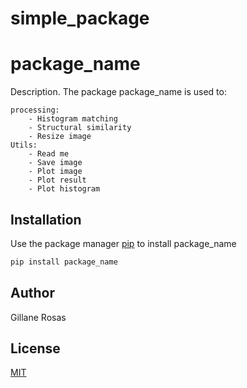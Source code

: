 # simple_package
# package_name

Description. 
The package package_name is used to:

	processing:
		- Histogram matching
		- Structural similarity
		- Resize image
	Utils:
		- Read me
		- Save image
		- Plot image
		- Plot result
		- Plot histogram
## Installation

Use the package manager [pip](1https://pip.pypa.io/en/stable/) to install package_name

```bash
pip install package_name
```


## Author
Gillane Rosas

## License
[MIT](https://choosealicense.com/licenses/mit/)
